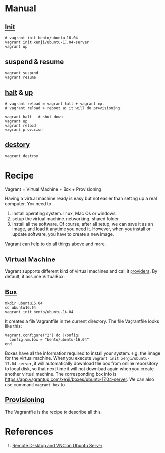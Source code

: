 # Manual
## [Init](https://www.vagrantup.com/docs/cli/init.html)
```
# vagrant init bento/ubuntu-16.04
vagrant init xenji/ubuntu-17.04-server
vagrant up
```

## [suspend](https://www.vagrantup.com/docs/cli/suspend.html) & [resume](https://www.vagrantup.com/docs/cli/resume.html)
```
vagrant suspend
vagrant resume
```

## [halt](https://www.vagrantup.com/docs/cli/halt.html) & [up](https://www.vagrantup.com/docs/cli/up.html)
```
# vagrant reload = vagrant halt + vagrant up.
# vagrant reload > reboot as it will do provisioning

vagrant halt   # shut down
vagrant up
vagrant reload
vagrant provision
```

## [destory](https://www.vagrantup.com/docs/cli/destroy.html)
```
vagrant destroy
```

# Recipe
Vagrant = Virtual Machine + Box + Provisioning

Having a virtual machine ready is easy but not easier than setting up a real computer.
You need to 
1. install operating system. linux, Mac Os or windows.
2. setup the virtual machine. networking, shared folder.
3. install all the software.
Of course, after all setup, we can save it as an image, and load it anytime you need it.
However, when you install or update software, you have to create a new image.

Vagrant can help to do all things above and more.

## Virtual Machine
Vagrant supports different kind of virtual machines and call it [providers](https://www.vagrantup.com/docs/providers/). By default, it assume VirtualBox.

## [Box](https://www.vagrantup.com/docs/boxes.html)
```
mkdir ubuntu16.04
cd ubuntu16.04
vagrant init bento/ubuntu-16.04
```
It creates a file Vagrantfile in the current directory.
The file Vagrantfile looks like this:
```
Vagrant.configure("2") do |config|
  config.vm.box = "bento/ubuntu-16.04"
end
```


Boxes have all the information required to install your system. e.g. the image for the virtual machine.
When you execute `vagrant init xenji/ubuntu-17.04-server`, it will automatically download the box from online reporsitory to local disk, so that next time it will not download again when you create another virtual machine.
The corresponding box info is https://app.vagrantup.com/xenji/boxes/ubuntu-17.04-server.
We can also use command `vagrant box` to 

## [Provisioning](https://www.vagrantup.com/docs/provisioning/)


The Vagrantfile is the recipe to describe all this.


# References
1. [Remote Desktop and VNC on Ubuntu Server](https://peteris.rocks/blog/remote-desktop-and-vnc-on-ubuntu-server/)
